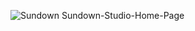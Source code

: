 ![Sundown](https://github.com/user-attachments/assets/2011381a-602c-44fe-83ab-9e51bbadc5ce)
Sundown-Studio-Home-Page
